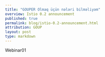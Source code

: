 ```yaml
---
title: "GOUPER Olmaq üçün nələri bilməliyəm"
overview: Istio 0.2 announcement
published: true
permalink: blog/istio-0.2-announcement.html
attribution: GOUP
layout: post
type: markdown
---
```

Webinar01

<!--end_excerpt-->

